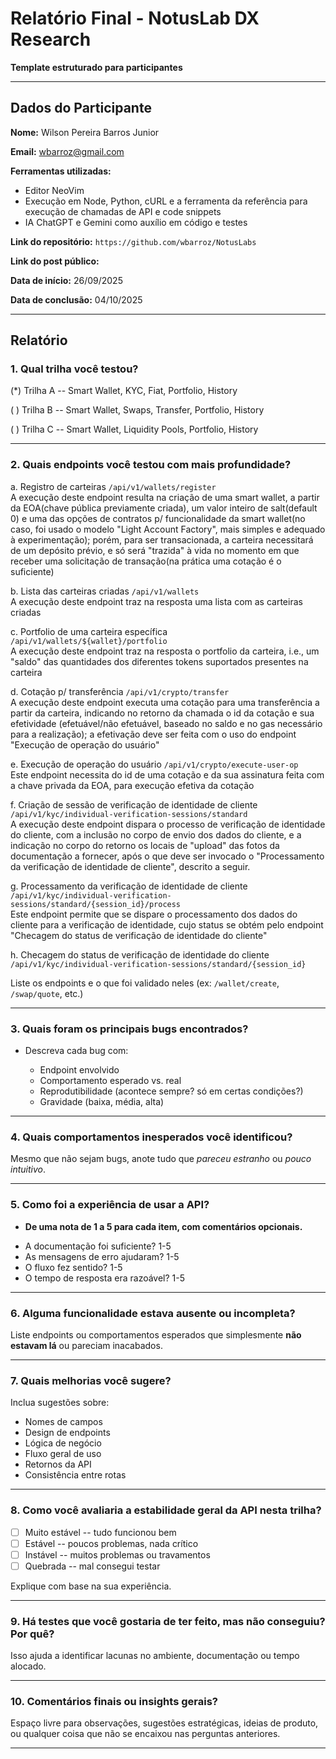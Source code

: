 # Relatório Final - NotusLab DX Research

**Template estruturado para participantes**

---

## Dados do Participante

**Nome:** Wilson Pereira Barros Junior

**Email:** wbarroz@gmail.com

**Ferramentas utilizadas:**
- Editor NeoVim
- Execução em Node, Python, cURL e a ferramenta da referência para execução de chamadas de API e code snippets
- IA ChatGPT e Gemini como auxílio em código e testes 

**Link do repositório:**
`https://github.com/wbarroz/NotusLabs`

**Link do post público:**


**Data de iní­cio:** 26/09/2025

**Data de conclusão:** 04/10/2025

---

## Relatório

### **1. Qual trilha você testou?**

(*) Trilha A -- Smart Wallet, KYC, Fiat, Portfolio, History

( ) Trilha B -- Smart Wallet, Swaps, Transfer, Portfolio, History

( ) Trilha C -- Smart Wallet, Liquidity Pools, Portfolio, History

---

### **2. Quais endpoints você testou com mais profundidade?**

a. Registro de carteiras
`/api/v1/wallets/register`  
A execução deste endpoint resulta na criação de uma smart wallet, a partir da EOA(chave pública previamente criada), um valor inteiro de salt(default 0) e uma das opções de contratos p/ funcionalidade da smart wallet(no caso, foi usado o modelo "Light Account Factory", mais simples e adequado à experimentação); porém, para ser transacionada, a carteira necessitará de um depósito prévio, e só será "trazida" à vida no momento em que receber uma solicitação de transação(na prática uma cotação é o suficiente)

b. Lista das carteiras criadas
`/api/v1/wallets`  
A execução deste endpoint traz na resposta uma lista com as carteiras criadas

c. Portfolio de uma carteira específica
`/api/v1/wallets/${wallet}/portfolio`  
A execução deste endpoint traz na resposta o portfolio da carteira, i.e., um "saldo" das quantidades dos diferentes tokens suportados presentes na carteira

d. Cotação p/ transferência
`/api/v1/crypto/transfer`  
A execução deste endpoint executa uma cotação para uma transferência a partir da carteira, indicando no retorno da chamada o id da cotação e sua efetividade (efetuável/não efetuável, baseado no saldo e no gas necessário para a realização); a efetivação deve ser feita com o uso do endpoint "Execução de operação do usuário"

e. Execução de operação do usuário
`/api/v1/crypto/execute-user-op`  
Este endpoint necessita do id de uma cotação e da sua assinatura feita com a chave privada da EOA, para execução efetiva da cotação

f. Criação de sessão de verificação de identidade de cliente
`/api/v1/kyc/individual-verification-sessions/standard`  
A execução deste endpoint dispara o processo de verificação de identidade do cliente, com a inclusão no corpo de envio dos dados do cliente, e a indicação no corpo do retorno os locais de "upload" das fotos da documentação a fornecer, após o que deve ser invocado o "Processamento da verificação de identidade de cliente", descrito a seguir.

g. Processamento da verificação de identidade de cliente
`/api/v1/kyc/individual-verification-sessions/standard/{session_id}/process`  
Este endpoint permite que se dispare o processamento dos dados do cliente para a verificação de identidade, cujo status se obtém pelo endpoint "Checagem do status de verificação de identidade do cliente"

h. Checagem do status de verificação de identidade do cliente
`/api/v1/kyc/individual-verification-sessions/standard/{session_id}`  

Liste os endpoints e o que foi validado neles (ex: `/wallet/create`, `/swap/quote`, etc.)

---

### **3. Quais foram os principais bugs encontrados?**

* Descreva cada bug com:

  * Endpoint envolvido
  * Comportamento esperado vs. real
  * Reprodutibilidade (acontece sempre? só em certas condições?)
  * Gravidade (baixa, média, alta)

---

### **4. Quais comportamentos inesperados você identificou?**

Mesmo que não sejam bugs, anote tudo que *pareceu estranho* ou *pouco intuitivo*.

---

### **5. Como foi a experiência de usar a API?**

- **De uma nota de 1 a 5 para cada item, com comentários opcionais.**

* A documentação foi suficiente? 1-5
* As mensagens de erro ajudaram? 1-5
* O fluxo fez sentido? 1-5
* O tempo de resposta era razoável? 1-5


---

### **6. Alguma funcionalidade estava ausente ou incompleta?**

Liste endpoints ou comportamentos esperados que simplesmente **não estavam lá** ou pareciam inacabados.

---

### **7. Quais melhorias você sugere?**

Inclua sugestões sobre:

* Nomes de campos
* Design de endpoints
* Lógica de negócio
* Fluxo geral de uso
* Retornos da API
* Consistência entre rotas

---

### **8. Como você avaliaria a estabilidade geral da API nesta trilha?**

* [ ] Muito estável -- tudo funcionou bem
* [ ] Estável -- poucos problemas, nada crí­tico
* [ ] Instável -- muitos problemas ou travamentos
* [ ] Quebrada -- mal consegui testar

Explique com base na sua experiência.

---

### **9. Há testes que você gostaria de ter feito, mas não conseguiu? Por quê?**

Isso ajuda a identificar lacunas no ambiente, documentação ou tempo alocado.

---

### **10. Comentários finais ou insights gerais?**

Espaço livre para observações, sugestões estratégicas, ideias de produto, ou qualquer coisa que não se encaixou nas perguntas anteriores.

---
